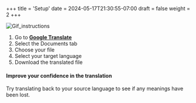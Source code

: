 +++
title = 'Setup'
date = 2024-05-17T21:30:55-07:00
draft = false
weight = 2
+++

![Gif_instructions](/Translate_Documents/images/gif_instructions.gif?height=300px&lightbox=false)


1. Go to [**Google Translate**](https://translate.google.com/)
2. Select the Documents tab
3. Choose your file
4. Select your target language
5. Download the translated file

#### Improve your confidence in the translation

Try translating back to your source language to see if any meanings have been lost.
